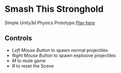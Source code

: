 # Smash This Stronghold
Simple Unity3d Physics Prototype
[Play here](https://jacekwozniak12.github.io/smash-this-stronghold/)

## Controls
- *Left Mouse Button* to spawn normal projectiles
- *Right Mouse Button* to spawn explosive projectiles
- *M* to mute game
- *R* to reset the Scene

